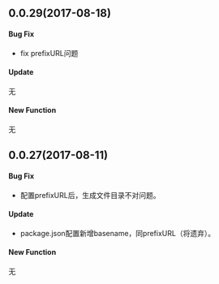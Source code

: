 ## 0.0.29(2017-08-18)

#### Bug Fix

- fix prefixURL问题

#### Update

无

#### New Function

无

## 0.0.27(2017-08-11)

#### Bug Fix

- 配置prefixURL后，生成文件目录不对问题。

#### Update

- package.json配置新增basename，同prefixURL（将遗弃）。

#### New Function

无
